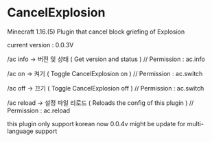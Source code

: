 # CancelExplosion
Minecraft 1.16.(5) Plugin that cancel block griefing of Explosion

current version : 0.0.3V

/ac info -> 버전 및 상태 ( Get version and status )   // Permission : ac.info

/ac on -> 켜기 ( Toggle CancelExplosion on )  // Permission : ac.switch

/ac off -> 끄기 ( Toggle CancelExplosion off ) // Permission : ac.switch

/ac reload -> 설정 파일 리로드 ( Reloads the config of this plugin ) // Permission : ac.reload

this plugin only support korean now
0.0.4v might be update for multi-language support
